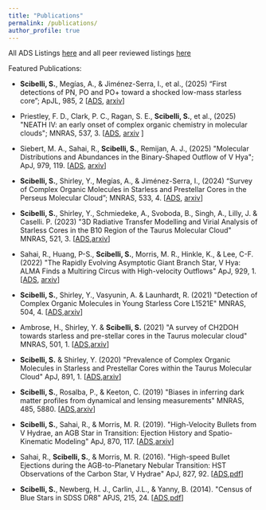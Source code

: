 ```yaml
---
title: "Publications"
permalink: /publications/
author_profile: true
---
```


All ADS Listings [here](https://ui.adsabs.harvard.edu/search/filter_database_fq_database=AND&filter_database_fq_database=database%3A%22astronomy%22&fq=%7B!type%3Daqp%20v%3D%24fq_database%7D&fq_database=(database%3A%22astronomy%22)&p_=0&q=%20%20author%3A%22Samantha%20Scibelli%22&sort=date%20desc%2C%20bibcode%20desc) and all peer reviewed listings [here](https://ui.adsabs.harvard.edu/search/filter_database_fq_database=AND&filter_database_fq_database=database%3A%22astronomy%22&filter_property_fq_property=AND&filter_property_fq_property=property%3A%22refereed%22&fq=%7B!type%3Daqp%20v%3D%24fq_database%7D&fq=%7B!type%3Daqp%20v%3D%24fq_property%7D&fq_database=(database%3A%22astronomy%22)&fq_property=(property%3A%22refereed%22)&p_=0&q=%20%20author%3A%22Samantha%20Scibelli%22&sort=date%20desc%2C%20bibcode%20desc)

Featured Publications: 

* **Scibelli, S.**, Megías, A., & Jiménez-Serra, I., et al., (2025) “First detections of PN, PO and PO+ toward a shocked low-mass starless core”; ApJL, 985, 2
[[ADS](https://ui.adsabs.harvard.edu/abs/2025arXiv250417849S/abstract), [arxiv](https://arxiv.org/abs/2504.17849)]

* Priestley, F. D., Clark, P. C., Ragan, S. E., **Scibelli, S.**, et al., (2025) "NEATH IV: an early onset of complex organic chemistry in molecular clouds"; MNRAS, 537, 3. [[ADS](https://ui.adsabs.harvard.edu/abs/2025MNRAS.tmp..178P/abstract), [arxiv](https://arxiv.org/abs/2501.17955) ]
  
* Siebert, M. A., Sahai, R., **Scibelli, S.**, Remijan, A. J., (2025) "Molecular Distributions and Abundances in the Binary-Shaped Outflow of V Hya"; ApJ, 979, 119. [[ADS](https://ui.adsabs.harvard.edu/abs/2024arXiv241108120S/abstract), [arxiv](https://arxiv.org/abs/2411.08120)]
  
* **Scibelli, S.**, Shirley, Y., Megías, A., & Jiménez-Serra, I., (2024) “Survey of Complex Organic Molecules in Starless and Prestellar Cores in the Perseus Molecular Cloud”; MNRAS, 533, 4. 
[[ADS](https://ui.adsabs.harvard.edu/abs/2024MNRAS.533.4104S/abstract), [arxiv](https://arxiv.org/abs/2408.11613)]

* **Scibelli, S.**, Shirley, Y., Schmiedeke, A., Svoboda, B., Singh, A., Lilly, J. & Caselli. P. (2023)  &quot;3D Radiative Transfer Modelling and Virial Analysis of Starless Cores in the B10 Region of the Taurus Molecular Cloud&quot; MNRAS, 521, 3. [[ADS](https://ui.adsabs.harvard.edu/abs/2023arXiv230309574S/abstract),[arxiv](https://arxiv.org/abs/2303.09574)]

* Sahai, R., Huang, P-S., **Scibelli, S.**, Morris, M. R., Hinkle, K., & Lee, C-F. (2022) &quot;The Rapidly Evolving Asymptotic Giant Branch Star, V Hya: ALMA Finds a Multiring Circus with High-velocity Outflows&quot; ApJ, 929, 1. [[ADS](https://ui.adsabs.harvard.edu/abs/2022ApJ...929...59S/abstract), [arxiv](https://arxiv.org/abs/2202.09335)]


* **Scibelli, S.**, Shirley, Y., Vasyunin, A. & Launhardt, R. (2021) &quot;Detection of Complex Organic Molecules in Young Starless Core L1521E&quot; MNRAS, 504, 4. [[ADS](https://ui.adsabs.harvard.edu/abs/2021arXiv210407683S/abstract),[arxiv](https://arxiv.org/abs/2104.07683)]

* Ambrose, H., Shirley, Y. & **Scibelli, S.** (2021) &quot;A survey of CH2DOH towards starless and pre-stellar cores in the Taurus molecular cloud&quot; MNRAS, 501, 1. [[ADS](https://ui.adsabs.harvard.edu/abs/2021MNRAS.501..347A/abstract),[arxiv](https://arxiv.org/abs/2011.08957)]

* **Scibelli, S.** & Shirley, Y. (2020) &quot;Prevalence of Complex Organic Molecules in Starless and Prestellar Cores within the Taurus Molecular Cloud&quot; ApJ, 891, 1. [[ADS](https://ui.adsabs.harvard.edu/abs/2020arXiv200202469S/abstract),[arxiv](https://arxiv.org/abs/2002.02469)]

* **Scibelli, S.**, Rosalba, P., & Keeton, C. (2019) &quot;Biases in inferring dark matter profiles from dynamical and lensing measurements&quot; MNRAS, 485, 5880. [[ADS](https://ui.adsabs.harvard.edu/#abs/2018arXiv181106556S/abstract),[arxiv](https://arxiv.org/abs/1811.06556)]

* **Scibelli, S.**, Sahai, R., & Morris, M. R. (2019). &quot;High-Velocity Bullets from V Hydrae, an AGB Star in Transition: Ejection History and Spatio-Kinematic Modeling&quot; ApJ, 870, 117. [[ADS](https://ui.adsabs.harvard.edu/#abs/2018arXiv181109277S/abstract),[arxiv](https://arxiv.org/abs/1811.09277)]

* Sahai, R., **Scibelli, S.**, & Morris, M. R. (2016). &quot;High-speed Bullet Ejections during the AGB-to-Planetary Nebular Transition: HST Observations of the Carbon Star, V Hydrae&quot; ApJ, 827, 92. [[ADS](https://ui.adsabs.harvard.edu/#abs/2016ApJ...827...92S/abstract),[pdf](http://samscibelli.github.io/files/Vhya_apj_827_2_92.pdf)]

* **Scibelli, S.**, Newberg, H. J., Carlin, J.L., & Yanny, B. (2014). &quot;Census of Blue Stars in SDSS DR8&quot; APJS, 215, 24. [[ADS](https://ui.adsabs.harvard.edu/#abs/2014ApJS..215...24S/abstract),[pdf](http://samscibelli.github.io/files/Census_apjs_215_2_24.pdf)]

